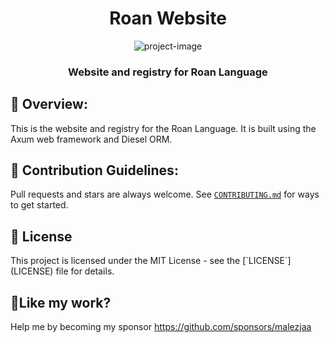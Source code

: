 <h1 align="center" id="title">Roan Website</h1>

<p align="center"><img src="https://socialify.git.ci/roan-rs/website/image?font=Rokkitt&amp;forks=1&amp;issues=1&amp;language=1&amp;name=1&amp;owner=1&amp;pattern=Circuit%20Board&amp;pulls=1&amp;stargazers=1&amp;theme=Auto" alt="project-image"></p>

<h3 id="description" align="center">Website and registry for Roan Language</h3>

<h2>🚀 Overview:</h2>

This is the website and registry for the Roan Language. It is built using the Axum web framework and Diesel ORM.

<h2>🍰 Contribution Guidelines:</h2>

Pull requests and stars are always welcome. See [`CONTRIBUTING.md`](.github/CONTRIBUTING.md) for ways to get
started.

<h2>📜 License</h2>
This project is licensed under the MIT License - see the [`LICENSE`](LICENSE) file for details.

<h2>💖Like my work?</h2>

Help me by becoming my sponsor https://github.com/sponsors/malezjaa
